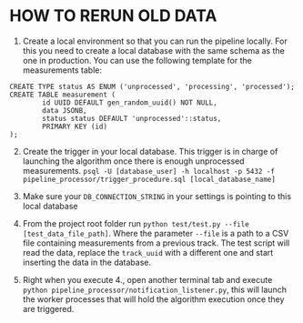# HOW TO RERUN OLD DATA

 1. Create a local environment so that you can run the pipeline locally. For this you need to create a local database 
 with the same schema as the one in production. You can use the following template for the measurements table:
```
CREATE TYPE status AS ENUM ('unprocessed', 'processing', 'processed');
CREATE TABLE measurement (
        id UUID DEFAULT gen_random_uuid() NOT NULL, 
        data JSONB, 
        status status DEFAULT 'unprocessed'::status, 
        PRIMARY KEY (id)
);
```

2. Create the trigger in your local database. This trigger is in charge of launching the algorithm once there is enough 
 unprocessed measurements.
`psql -U [database_user] -h localhost -p 5432 -f pipeline_processor/trigger_procedure.sql [local_database_name]`

3. Make sure your `DB_CONNECTION_STRING` in your settings is pointing to this local database
 
4. From the project root folder run `python test/test.py --file [test_data_file_path]`. Where the parameter `--file` is
 a path to a CSV file containing measurements from a previous track. The test script will read the data, replace the 
 `track_uuid` with a different one and start inserting the data in the database.
  
5. Right when you  execute 4., open another terminal tab and execute `python pipeline_processor/notification_listener.py`, 
this will launch the worker processes that will hold the algorithm execution once they are triggered.


